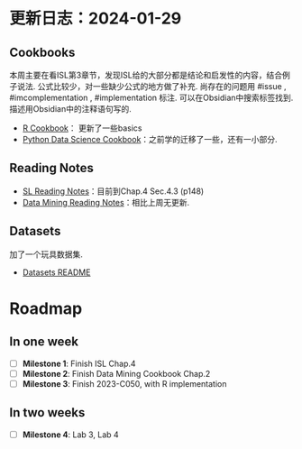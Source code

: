 # 更新日志：2024-01-29

## Cookbooks

本周主要在看ISL第3章节，发现ISL给的大部分都是结论和启发性的内容，结合例子说法. 公式比较少，对一些缺少公式的地方做了补充. 尚存在的问题用 #issue , #imcomplementation , #implementation 标注. 可以在Obsidian中搜索标签找到. 描述用Obsidian中的注释语句写的.

- [R Cookbook](Knowledge%20Base/Cookbooks/R-Cookbook.md)： 更新了一些basics
- [Python Data Science Cookbook](Knowledge%20Base/Cookbooks/Python-data-science-Cookbook.md)：之前学的迁移了一些，还有一小部分.

## Reading Notes

- [SL Reading Notes](Knowledge%20Base/Raw/SL-reading-notes.md)：目前到Chap.4 Sec.4.3 (p148)
- [Data Mining Reading Notes](Knowledge%20Base/Raw/Data-mining-reading-notes.md)：相比上周无更新.

## Datasets

加了一个玩具数据集.

- [Datasets README](Resources/Datasets/README.md)

# Roadmap

## In one week
- [ ] **Milestone 1**: Finish ISL Chap.4
- [ ] **Milestone 2**: Finish Data Mining Cookbook Chap.2
- [ ] **Milestone 3**: Finish 2023-C050, with R implementation

## In two weeks
- [ ] **Milestone 4**: Lab 3, Lab 4
